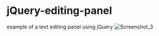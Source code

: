 # jQuery-editing-panel
 example of a text editing panel using jQuery
![Screenshot_3](https://user-images.githubusercontent.com/50926585/84903193-c624fc00-b07b-11ea-8c98-0bfda12a8131.png)
